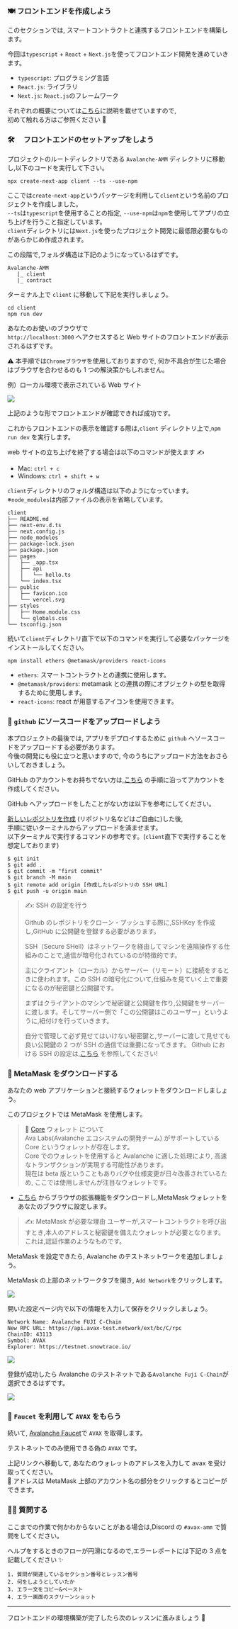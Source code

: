 ### 🍽 フロントエンドを作成しよう

このセクションでは, スマートコントラクトと連携するフロントエンドを構築します。

今回は`typescript` + `React` + `Next.js`を使ってフロントエンド開発を進めていきます。

- `typescript`: プログラミング言語
- `React.js`: ライブラリ
- `Next.js`: `React.js`のフレームワーク

それぞれの概要については[こちら](https://app.unchain.tech/learn/AVAX-messenger/section-2_lesson-1)に説明を載せていますので,  
初めて触れる方はご参照ください 💁

### 🛠️ 　フロントエンドのセットアップをしよう

プロジェクトのルートディレクトリである `Avalanche-AMM` ディレクトリに移動し,以下のコードを実行して下さい。

```
npx create-next-app client --ts --use-npm
```

ここでは`create-next-app`というパッケージを利用して`client`という名前のプロジェクトを作成しました。  
`--ts`は`typescript`を使用することの指定, `--use-npm`は`npm`を使用してアプリの立ち上げを行うこと指定しています。  
`client`ディレクトリには`Next.js`を使ったプロジェクト開発に最低限必要なものがあらかじめ作成されます。

この段階で,フォルダ構造は下記のようになっているはずです。

```
Avalanche-AMM
   |_ client
   |_ contract
```

ターミナル上で `client` に移動して下記を実行しましょう。

```
cd client
npm run dev
```

あなたのお使いのブラウザで  
`http://localhost:3000`
へアクセスすると Web サイトのフロントエンドが表示されるはずです。

⚠️ 本手順では`Chromeブラウザ`を使用しておりますので, 何か不具合が生じた場合はブラウザを合わせるのも 1 つの解決策かもしれません。

例）ローカル環境で表示されている Web サイト

![](/public/images/AVAX-amm/section-3/3_1_1.png)

上記のような形でフロントエンドが確認できれば成功です。

これからフロントエンドの表示を確認する際は,`client` ディレクトリ上で,`npm run dev` を実行します。

web サイトの立ち上げを終了する場合は以下のコマンドが使えます ✍️

- Mac: `ctrl + c`
- Windows: `ctrl + shift + w`

`client`ディレクトリのフォルダ構造は以下のようになっています。  
※`node_modules`は内部ファイルの表示を省略しています。

```
client
├── README.md
├── next-env.d.ts
├── next.config.js
├── node_modules
├── package-lock.json
├── package.json
├── pages
│   ├── _app.tsx
│   ├── api
│   │   └── hello.ts
│   └── index.tsx
├── public
│   ├── favicon.ico
│   └── vercel.svg
├── styles
│   ├── Home.module.css
│   └── globals.css
└── tsconfig.json
```

続いて`client`ディレクトリ直下で以下のコマンドを実行して必要なパッケージをインストールしてください。

```
npm install ethers @metamask/providers react-icons
```

- `ethers`: スマートコントラクトとの連携に使用します。
- `@metamask/providers`: metamask との連携の際にオブジェクトの型を取得するために使用します。
- `react-icons`: react が用意するアイコンを使用できます。

### 🐊 `github` にソースコードをアップロードしよう

本プロジェクトの最後では, アプリをデプロイするために `github` へソースコードをアップロードする必要があります。  
今後の開発にも役に立つと思いますので, 今のうちにアップロード方法をおさらいしておきましょう。

GitHub のアカウントをお持ちでない方は,[こちら](https://qiita.com/okumurakengo/items/848f7177765cf25fcde0) の手順に沿ってアカウントを作成してください。

GitHub へアップロードをしたことがない方は以下を参考にしてください。

[新しいレポジトリを作成](https://docs.github.com/ja/get-started/quickstart/create-a-repo) (リポジトリ名などはご自由に)した後,  
手順に従いターミナルからアップロードを済ませます。  
以下ターミナルで実行するコマンドの参考です。(`client`直下で実行することを想定しております)

```
$ git init
$ git add .
$ git commit -m "first commit"
$ git branch -M main
$ git remote add origin [作成したレポジトリの SSH URL]
$ git push -u origin main
```

> ✍️: SSH の設定を行う
>
> Github のレポジトリをクローン・プッシュする際に,SSHKey を作成し,GitHub に公開鍵を登録する必要があります。
>
> SSH（Secure SHell）はネットワークを経由してマシンを遠隔操作する仕組みのことで,通信が暗号化されているのが特徴的です。
>
> 主にクライアント（ローカル）からサーバー（リモート）に接続をするときに使われます。この SSH の暗号化について,仕組みを見ていく上で重要になるのが秘密鍵と公開鍵です。
>
> まずはクライアントのマシンで秘密鍵と公開鍵を作り,公開鍵をサーバーに渡します。そしてサーバー側で「この公開鍵はこのユーザー」というように,紐付けを行っていきます。
>
> 自分で管理して必ず見せてはいけない秘密鍵と,サーバーに渡して見せても良い公開鍵の 2 つが SSH の通信では重要になってきます。
> Github における SSH の設定は,[こちら](https://docs.github.com/ja/authentication/connecting-to-github-with-ssh) を参照してください!

### 🦊 MetaMask をダウンロードする

あなたの web アプリケーションと接続するウォレットをダウンロードしましょう。

このプロジェクトでは MetaMask を使用します。

> 📓 [Core](https://support.avax.network/en/collections/3391518-core) ウォレット について  
> Ava Labs(Avalanche エコシステムの開発チーム) がサポートしている Core というウォレットが存在します。  
> Core でのウォレットを使用すると Avalanche に適した処理により, 高速なトランザクションが実現する可能性があります。  
> 現在は beta 版ということもありバグや仕様変更が日々改善されているため, ここでは使用しませんが注目なウォレットです。

- [こちら](https://MetaMask.io/download.html) からブラウザの拡張機能をダウンロードし,MetaMask ウォレットをあなたのブラウザに設定します。

> ✍️: MetaMask が必要な理由
> ユーザーが,スマートコントラクトを呼び出すとき,本人のアドレスと秘密鍵を備えたウォレットが必要となります。
> これは,認証作業のようなものです。

MetaMask を設定できたら, Avalanche のテストネットワークを追加しましょう。

MetaMask の上部のネットワークタブを開き, `Add Network`をクリックします。

![](/public/images/AVAX-amm/section-3/3_1_2.png)

開いた設定ページ内で以下の情報を入力して保存をクリックしましょう。

```
Network Name: Avalanche FUJI C-Chain
New RPC URL: https://api.avax-test.network/ext/bc/C/rpc
ChainID: 43113
Symbol: AVAX
Explorer: https://testnet.snowtrace.io/
```

![](/public/images/AVAX-amm/section-3/3_1_3.png)

登録が成功したら Avalanche のテストネットである`Avalanche Fuji C-Chain`が選択できるはずです。

![](/public/images/AVAX-amm/section-3/3_1_4.png)

### 🚰 `Faucet` を利用して `AVAX` をもらう

続いて, [Avalanche Faucet](https://faucet.avax.network/)で `AVAX` を取得します。

テストネットでのみ使用できる偽の `AVAX` です。

上記リンクへ移動して, あなたのウォレットのアドレスを入力して avax を受け取ってください。  
💁 アドレスは MetaMask 上部のアカウント名の部分をクリックするとコピーができます。

### 🙋‍♂️ 質問する

ここまでの作業で何かわからないことがある場合は,Discord の `#avax-amm` で質問をしてください。

ヘルプをするときのフローが円滑になるので,エラーレポートには下記の 3 点を記載してください ✨

```
1. 質問が関連しているセクション番号とレッスン番号
2. 何をしようとしていたか
3. エラー文をコピー&ペースト
4. エラー画面のスクリーンショット
```

---

フロントエンドの環境構築が完了したら次のレッスンに進みましょう 🎉
